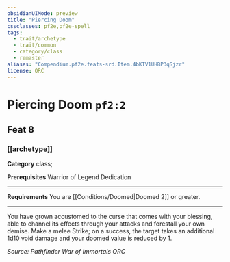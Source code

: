 ```yaml
---
obsidianUIMode: preview
title: "Piercing Doom"
cssclasses: pf2e,pf2e-spell
tags:
  - trait/archetype
  - trait/common
  - category/class
  - remaster
aliases: "Compendium.pf2e.feats-srd.Item.4bKTV1UHBP3qSjzr"
license: ORC
---
```

# Piercing Doom `pf2:2`
## Feat 8
### [[archetype]]

**Category** class; 



**Prerequisites** Warrior of Legend Dedication
* * *
**Requirements** You are [[Conditions/Doomed|Doomed 2]] or greater.

* * *

You have grown accustomed to the curse that comes with your blessing, able to channel its effects through your attacks and forestall your own demise. Make a melee Strike; on a success, the target takes an additional 1d10 void damage and your doomed value is reduced by 1.

*Source: Pathfinder War of Immortals*
*ORC*